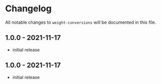 # Changelog

All notable changes to `weight-conversions` will be documented in this file.

## 1.0.0 - 2021-11-17

- initial release

## 1.0.0 - 2021-11-17

- initial release
